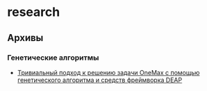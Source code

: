 # research

## Архивы

### Генетические алгоритмы

- [Тривиальный подход к решению задачи OneMax с помощью генетического алгоритма и средств фреймворка DEAP](https://bit.ly/3zx0FOf)

